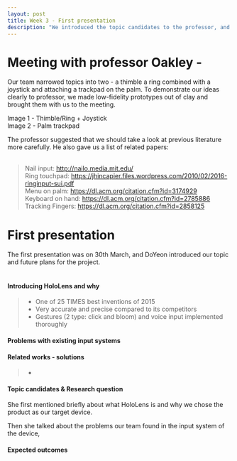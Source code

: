 ```yaml
---
layout: post
title: Week 3 - First presentation
description: "We introduced the topic candidates to the professor, and we had the first presentation."
---
```


# Meeting with professor Oakley - 
Our team narrowed topics into two - a thimble a ring combined with a joystick and attaching a trackpad on the palm. To demonstrate our ideas clearly to professor, we made low-fidelity prototypes out of clay and brought them with us to the meeting. 

Image 1 - Thimble/Ring + Joystick<br>
Image 2 - Palm trackpad

The professor suggested that we should take a look at previous literature more carefully. He also gave us a list of related papers:
<br><br>
>Nail input: http://nailo.media.mit.edu/<br>
Ring touchpad: https://jhincapier.files.wordpress.com/2010/02/2016-ringinput-sui.pdf<br>
Menu on palm: https://dl.acm.org/citation.cfm?id=3174929<br>
Keyboard on hand: https://dl.acm.org/citation.cfm?id=2785886<br>
Tracking Fingers: https://dl.acm.org/citation.cfm?id=2858125<br>

# First presentation

The first presentation was on 30th March, and DoYeon introduced our topic and future plans for the project.<br><br>

#### Introducing HoloLens and why
>- One of 25 TIMES best inventions of 2015<br>
>- Very accurate and precise compared to its competitors<br>
>- Gestures (2 type: click and bloom) and voice input implemented thoroughly<br>

#### Problems with existing input systems

#### Related works - solutions
>- 
#### Topic candidates & Research question

She first mentioned briefly about what HoloLens is and why we chose the product as our target device. <br>

Then she talked about the problems our team found in the input system of the device, 

#### Expected outcomes